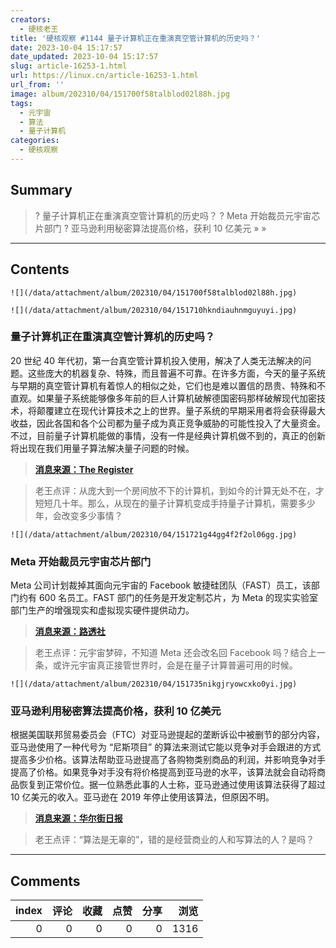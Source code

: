 ```yaml
---
creators:
  - 硬核老王
title: '硬核观察 #1144 量子计算机正在重演真空管计算机的历史吗？'
date: 2023-10-04 15:17:57
date_updated: 2023-10-04 15:17:57
slug: article-16253-1.html
url: https://linux.cn/article-16253-1.html
url_from: ''
image: album/202310/04/151700f58talblod02l88h.jpg
tags:
  - 元宇宙
  - 算法
  - 量子计算机
categories:
  - 硬核观察
---
```


## Summary

> ? 量子计算机正在重演真空管计算机的历史吗？
> ? Meta 开始裁员元宇宙芯片部门
> ? 亚马逊利用秘密算法提高价格，获利 10 亿美元
> » 
> »

***

<!-- more -->

## Contents

`![](/data/attachment/album/202310/04/151700f58talblod02l88h.jpg)`

`![](/data/attachment/album/202310/04/151710hkndiauhnmguyuyi.jpg)`

### 量子计算机正在重演真空管计算机的历史吗？

20 世纪 40 年代初，第一台真空管计算机投入使用，解决了人类无法解决的问题。这些庞大的机器复杂、特殊，而且普遍不可靠。在许多方面，今天的量子系统与早期的真空管计算机有着惊人的相似之处，它们也是难以置信的昂贵、特殊和不直观。如果量子系统能够像多年前的巨人计算机破解德国密码那样破解现代加密技术，将颠覆建立在现代计算技术之上的世界。量子系统的早期采用者将会获得最大收益，因此各国和各个公司都为量子成为真正竞争威胁的可能性投入了大量资金。不过，目前量子计算机能做的事情，没有一件是经典计算机做不到的，真正的创新将出现在我们用量子算法解决量子问题的时候。

> 
> **[消息来源：The Register](https://www.theregister.com/2023/10/03/quantum_repeat_history)**
> 
> 
> 

> 
> 老王点评：从庞大到一个房间放不下的计算机，到如今的计算无处不在，才短短几十年。那么，从现在的量子计算机变成手持量子计算机，需要多少年，会改变多少事情？
> 
> 
> 

`![](/data/attachment/album/202310/04/151721g44gg4f2f2ol06gg.jpg)`

### Meta 开始裁员元宇宙芯片部门

Meta 公司计划裁掉其面向元宇宙的 Facebook 敏捷硅团队（FAST）员工，该部门约有 600 名员工。FAST 部门的任务是开发定制芯片，为 Meta 的现实实验室部门生产的增强现实和虚拟现实硬件提供动力。

> 
> **[消息来源：路透社](https://www.reuters.com/technology/meta-lay-off-employees-metaverse-silicon-unit-wednesday-2023-10-03/)**
> 
> 
> 

> 
> 老王点评：元宇宙梦碎，不知道 Meta 还会改名回 Facebook 吗？结合上一条，或许元宇宙真正接管世界时，会是在量子计算普遍可用的时候。
> 
> 
> 

`![](/data/attachment/album/202310/04/151735nikgjryowcxko0yi.jpg)`

### 亚马逊利用秘密算法提高价格，获利 10 亿美元

根据美国联邦贸易委员会（FTC）对亚马逊提起的垄断诉讼中被删节的部分内容，亚马逊使用了一种代号为 “尼斯项目” 的算法来测试它能以竞争对手会跟进的方式提高多少价格。该算法帮助亚马逊提高了各购物类别商品的利润，并影响竞争对手提高了价格。如果竞争对手没有将价格提高到亚马逊的水平，该算法就会自动将商品恢复到正常价位。据一位熟悉此事的人士称，亚马逊通过使用该算法获得了超过 10 亿美元的收入。亚马逊在 2019 年停止使用该算法，但原因不明。

> 
> **[消息来源：华尔街日报](https://www.wsj.com/business/retail/amazon-used-secret-project-nessie-algorithm-to-raise-prices-6c593706)**
> 
> 
> 

> 
> 老王点评：“算法是无辜的”，错的是经营商业的人和写算法的人？是吗？
> 
> 
>

***

## Comments


|   index |   评论 |   收藏 |   点赞 |   分享 |   浏览 |
|--------:|-------:|-------:|-------:|-------:|-------:|
|       0 |      0 |      0 |      0 |      0 |   1316 |
